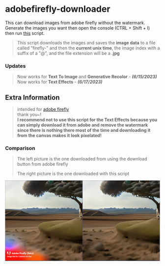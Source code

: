 # adobefirefly-downloader

This can download images from adobe firefly without the watermark. Generate the images you want then open the console (CTRL + Shift + I) then run [this](https://github.com/xNasuni/adobefirefly-downloader/blob/main/universal-main.js) script.

> This script downloads the images and saves the **image data** to a file called "firefly-" and then the **current unix time**, the image index with a suffix of a "@", and the file extension will be a **.jpg**

### Updates
> Now works for **Text To Image** and **Generative Recolor** - ***(6/15/2023)***<br/>
> Now works for **Text Effects** - ***(6/17/2023)***

## Extra Information

> intended for [adobe firefly](https://firefly.adobe.com)<br/>
> thank you~!<br/>
> **I recommend not to use this script for the Text Effects because you can simply download it from adobe and remove the watermark since there is nothing there most of the time and downloading it from the canvas makes it look pixelated!**

### Comparison
> The left picture is the one downloaded from using the download button from adobe firefly
> 
> The right picture is the one downloaded with this script
<img src="./showcase.png"/>

